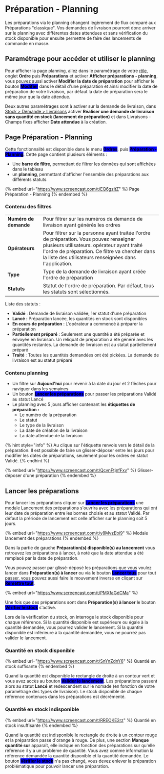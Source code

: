 # Préparation - Planning

Les préparations via le planning changent légèrement de flux comparé aux Préparations "classique". Vos demandes de livraison pourront donc arriver sur le planning avec différentes dates attendues et sans vérification du stock disponible pour ensuite permettre de faire des lancements de commande en masse.

## **Paramétrage pour accéder et utiliser le planning**

Pour afficher la page planning, allez dans le paramétrage de votre [rôle](broken-reference), onglet **Ordre** puis **Préparations** et activer **Afficher préparations - planning**, vous pouvez aussi activer **Modifier la date de préparation** pour afficher le bouton <mark style="background-color:blue;">**Modifier**</mark> dans le détail d'une préparation et ainsi modifier la date de préparation de votre livraison, par défaut la date de préparation sera le même jour que la date attendue.

Deux autres paramétrages sont à activer sur la demande de livraison, dans [Stock > Demande > Livraisons](broken-reference) activer **Réaliser une demande de livraison sans quantité en stock (lancement de préparation)** et dans Livraisons - Champs fixes afficher **Date attendue** à la création.

## Page Préparation - Planning

Cette fonctionnalité est disponible dans le menu <mark style="background-color:blue;">**Ordres**</mark>, puis <mark style="background-color:blue;">**Préparation - Planning**</mark>. Cette page contient plusieurs éléments :&#x20;

* Une **barre de filtre**, permettant de filtrer les données qui sont affichées dans le tableau
* un **planning**, permettant d'afficher l'ensemble des préparations aux différents statuts

{% embed url="https://www.screencast.com/t/EQ6gzltZ" %}
Page Préparation - Planning
{% endembed %}

### Contenu des filtres

|                       |                                                                                                                                                                                                                                                        |
| --------------------- | ------------------------------------------------------------------------------------------------------------------------------------------------------------------------------------------------------------------------------------------------------ |
| **Numéro de demande** | Pour filtrer sur les numéros de demande de livraison ayant générés les ordres                                                                                                                                                                          |
| **Opérateurs**        | Pour filtrer sur la personne ayant traitée l'ordre de préparation. Vous pouvez renseigner plusieurs utilisateurs. opérateur ayant traité l'ordre de préparation. Ce filtre va chercher dans la liste des utilisateurs renseignées dans l'application.  |
| **Type**              | Type de la demande de livraison ayant créée l'ordre de préparation                                                                                                                                                                                     |
| **Statuts**           | Statut de l'ordre de préparation. Par défaut, tous les statuts sont sélectionnés.                                                                                                                                                                      |

Liste des statuts :&#x20;

* **Validé** : Demande de livraison validée, 1er statut d'une préparation
* **Lancé** : Préparation lancée, les quantités en stock sont disponibles
* **En cours de préparation** : L'opérateur a commencé à préparer la préparation
* **Partiellement préparé** : Seulement une quantité a été préparée et envoyée en livraison. Un reliquat de préparation a été généré avec les quantités restantes. La demande de livraison est au statut partiellement préparé
* **Traité** : Toutes les quantités demandées ont été pickées. La demande de livraison est au statut préparé

### Contenu planning

* Un filtre sur **Aujourd'hui** pour revenir à la date du jour et 2 flèches pour naviguer dans les semaines
* Un bouton <mark style="background-color:blue;">**Lancer les préparations**</mark> pour passer les préparations Validé au statut Lancé
* Le planning avec 5 jours afficher contenant les **étiquettes de préparation :**
  * Le numéro de la préparation
  * Le statut
  * Le type de la livraison&#x20;
  * La date de création de la livraison
  * La date attendue de la livraison

{% hint style="info" %}
Au clique sur l'étiquette renvois vers le détail de la préparation. Il est possible de faire un glisser-déposer entre les jours pour modifier les dates de préparations, seulement pour les ordres en statut Validé.
{% endhint %}

{% embed url="https://www.screencast.com/t/QcvnFtjnfFxv" %}
Glisser-déposer d'une préparation
{% endembed %}

## Lancer les préparations

Pour lancer les préparations cliquer sur <mark style="background-color:blue;">**Lancer les préparations**</mark> une modale Lancement des préparations s'ouvrira avec les préparations qui ont leur date de préparation entre les bornes choisie et au statut Validé. Par défaut la prériode de lancement est celle afficher sur le planning soit 5 jours.

{% embed url="https://www.screencast.com/t/y8MvzEbi9" %}
Modale lancement des préparations
{% endembed %}

Dans la partie de gauche **Préparation(s) disponible(s) au lancement** vous retrouvez les préparations à lancer, à noté que la date attendue a été remplacé par la date de préparation.

Vous pouvez passer par glissé-déposé les préparations que vous voulez lancer dans **Préparation(s) à lancer** ou via le bouton <mark style="background-color:blue;">**Lancer tous**</mark> pour tout passer. vous pouvez aussi faire le mouvement inverse en cliqant sur <mark style="background-color:blue;">**Remettre tout**</mark>.

{% embed url="https://www.screencast.com/t/PMXfaGdCMa" %}

Une fois que des préparations sont dans **Préparation(s) à lancer** le bouton <mark style="background-color:blue;">**Vérifier le stock**</mark> s'active.

Lors de la vérification du stock, on interroge le stock disponible pour chaque référence. Si la quantité disponible est supérieure ou égale à la quantité demandée, vous pourrez valider le lancement. Si la quantité disponible est inférieure à la quantité demandée, vous ne pourrez pas valider le lancement.

### Quantité en stock disponible

{% embed url="https://www.screencast.com/t/SnYnZdnY6" %}
Quantié en stock suffisante
{% endembed %}

Quand la quantité est disponible le rectangle de droite à un contour vert et vous avez accès au bouton <mark style="background-color:blue;">**Valider le lancement**</mark>. Les préparations passent alors au statut **Lancé** et redescendent sur le nomade (en fonction de votre paramétrage des types de livraison). Le stock disponible de chaque référence contenues dans les préparations est décrémenté.&#x20;

### Quantité en stock indisponible

{% embed url="https://www.screencast.com/t/RREOKE2rz" %}
Quantié en stock insuffisante
{% endembed %}

Quand la quantité est indisponible le rectangle de droite à un contour rouge et la préparation passe d'orange à rouge. De plus, une section **Manque quantité sur** apparaît, elle indique en fonction des préparations sur qu'elle référence il y a un problème de quantité. Vous avez comme information la référence demandée la quantité disponible et la quantité demandée. Le bouton <mark style="background-color:blue;">**Vérifier le stock**</mark> n'a pas changé, vous devez enlever la préparation problématique pour pouvoir lancer une préparation.

